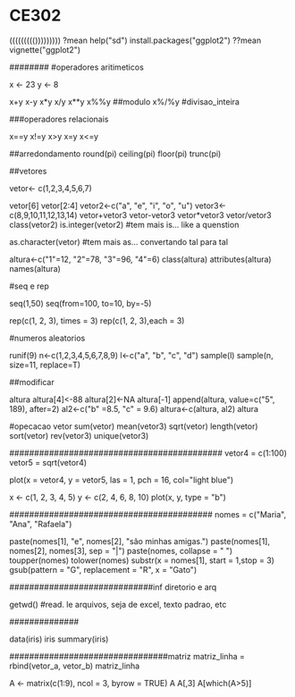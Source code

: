 # CE302
((((((((()))))))))
?mean
help("sd")
install.packages("ggplot2")
??mean
vignette("ggplot2")

########
#operadores aritimeticos

x <- 23
y <- 8

x+y
x-y
x*y
x/y
x**y 
x%%y ##modulo
x%/%y #divisao_inteira

###operadores relacionais

x==y
x!=y
x>y
x<y
x>=y
x<=y

##arredondamento
round(pi)
ceiling(pi)
floor(pi)
trunc(pi)

##vetores

vetor<- c(1,2,3,4,5,6,7)

vetor[6]
vetor[2:4]
vetor2<-c("a", "e", "i", "o", "u")
vetor3<-c(8,9,10,11,12,13,14)
vetor+vetor3
vetor-vetor3
vetor*vetor3
vetor/vetor3
class(vetor2)
is.integer(vetor2)
#tem mais is... like a quenstion

as.character(vetor)
#tem mais as... convertando tal para tal

altura<-c("1"=12,
          "2"=78,
          "3"=96,
          "4"=6)
class(altura)
attributes(altura)
names(altura)

#seq e rep

seq(1,50)
seq(from=100, 
    to=10, 
    by=-5)

rep(c(1, 2, 3), times = 3)
rep(c(1, 2, 3),each = 3)

#numeros aleatorios

runif(9)
n<-c(1,2,3,4,5,6,7,8,9)
l<-c("a", "b", "c", "d")
sample(l)
sample(n, size=11, replace=T)

##modificar

altura
altura[4]<-88
altura[2]<-NA
altura[-1]
append(altura, value=c("5", 189), after=2)
al2<-c("b" =8.5,
      "c" = 9.6)
altura<-c(altura, al2)
altura

#opecacao vetor
sum(vetor)
mean(vetor3)
sqrt(vetor)
length(vetor)
sort(vetor)
rev(vetor3)
unique(vetor3)

###########################################
vetor4 = c(1:100)
vetor5 = sqrt(vetor4)

plot(x = vetor4, 
     y = vetor5, 
     las = 1, 
     pch = 16,
     col="light blue")


x <- c(1, 2, 3, 4, 5)
y <- c(2, 4, 6, 8, 10)
plot(x, y, type = "b")  

#########################################
nomes = c("Maria", "Ana", "Rafaela")

paste(nomes[1], "e", nomes[2], "são minhas amigas.")
paste(nomes[1], nomes[2], nomes[3], sep = "|")
paste(nomes, collapse = " ")
toupper(nomes)
tolower(nomes)
substr(x = nomes[1], start = 1,stop = 3)
gsub(pattern = "G", 
     replacement = "R",
     x = "Gato")

#############################inf diretorio e arq

getwd()
#read. le arquivos, seja de excel, texto padrao, etc

##############

data(iris)
iris
summary(iris)

################################matriz
matriz_linha = rbind(vetor_a, 
                     vetor_b)
matriz_linha

A <- matrix(c(1:9), 
            ncol = 3,
            byrow = TRUE)
A
A[,3]
A[which(A>5)]
